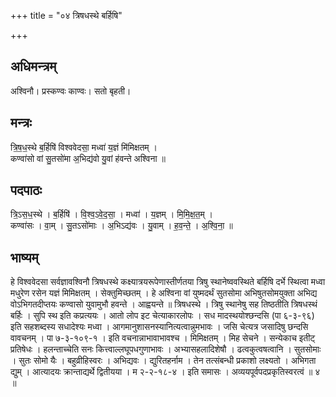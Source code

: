 +++
title = "०४ त्रिषधस्थे बर्हिषि"

+++
## अधिमन्त्रम्
अश्विनौ। प्रस्कण्वः काण्वः। सतो बृहती।

## मन्त्रः
त्रि॒ष॒ध॒स्थे ब॒र्हिषि॑ विश्ववेदसा॒ मध्वा॑ य॒ज्ञं मि॑मिक्षतम् ।  
कण्वा॑सो वां सु॒तसो॑मा अ॒भिद्य॑वो यु॒वां ह॑वन्ते अश्विना ॥

## पदपाठः
त्रि॒ऽस॒ध॒स्थे । ब॒र्हिषि॑ । वि॒श्व॒ऽवे॒द॒सा॒ । मध्वा॑ । य॒ज्ञम् । मि॒मि॒क्ष॒त॒म् ।  
कण्वा॑सः । वा॒म् । सु॒तऽसो॑माः । अ॒भिऽद्य॑वः । यु॒वाम् । ह॒व॒न्ते॒ । अ॒श्वि॒ना॒ ॥

## भाष्यम्
हे विश्ववेदसा सर्वज्ञावश्विनौ त्रिषधस्थे कक्ष्यात्रयरूपेणास्तीर्णतया त्रिषु स्थानेष्ववस्थिते बर्हिषि दर्भे स्थित्वा मध्वा मधुरेण रसेन यज्ञं मिमिक्षतम् । सेक्तुमिच्छतम् । हे अश्विना वां युष्मदर्थं सुतसोमा अभिषुतसोमयुक्ता अभिद्य वोऽभिगतदीप्तयः कण्वासो युवामुभौ हवन्ते । आह्वयन्ते ॥ त्रिषधस्थे । त्रिषु स्थानेषु सह तिष्ठतीति त्रिषधस्थं बर्हिः । सुपि स्थ इति कप्रत्ययः । आतो लोप इट चेत्याकारलोपः । सध मादस्थयोश्छन्दसि (पा ६-३-९६) इति सहशब्दस्य सधादेश्यः मध्वा । आगमानुशासनस्यानित्यत्वान्नुमभावः । जसि चेत्यत्र जसादिषु छन्दसि वावचनम् । पा ७-३-१०९-१ । इति वचनान्नाभावाभावश्च । मिमिक्षतम् । मिह सेचने । सन्येकाच इतीट् प्रतिषेधः । हलन्ताच्चेति सनः कित्त्वाल्लघूपधगुणाभावः । अभ्यासहलादिशेषौ । ढत्वकुत्वषत्वानि । सुतसोमाः । सुतः सोमो यैः । बहुव्रीहिस्वरः । अभिद्यवः । द्युरितहर्नाम । तेन तत्संबन्धी प्रकाशो लक्ष्यतो । अभिगता द्युम् । आत्यादयः क्रान्ताद्यर्थे द्वितीयया । म २-२-१८-४ । इति समासः । अव्ययपूर्वपदप्रकृतिस्वरत्वं ॥ ४ ॥